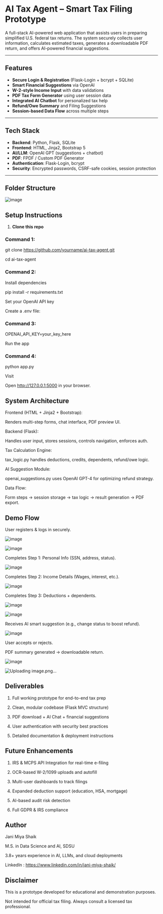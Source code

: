 #  AI Tax Agent – Smart Tax Filing Prototype

A full-stack AI-powered web application that assists users in preparing simplified U.S. federal tax returns. The system securely collects user information, calculates estimated taxes, generates a downloadable PDF return, and offers AI-powered financial suggestions.

---

##  Features

-  **Secure Login & Registration** (Flask-Login + bcrypt + SQLite)
-  **Smart Financial Suggestions** via OpenAI
-  **W-2-style Income Input** with data validations
-  **PDF Tax Form Generator** using user session data
-  **Integrated AI Chatbot** for personalized tax help
-  **Refund/Owe Summary** and Filing Suggestions
-  **Session-based Data Flow** across multiple steps

---

##  Tech Stack

- **Backend**: Python, Flask, SQLite
- **Frontend**: HTML, Jinja2, Bootstrap 5
- **AI/LLM**: OpenAI GPT (suggestions + chatbot)
- **PDF**: FPDF / Custom PDF Generator
- **Authentication**: Flask-Login, bcrypt
- **Security**: Encrypted passwords, CSRF-safe cookies, session protection

---

##  Folder Structure

![image](https://github.com/user-attachments/assets/13601573-cab8-48ae-baeb-7710a2ade9f7)


##  Setup Instructions

1. **Clone this repo**

### Command 1:
git clone https://github.com/yourname/ai-tax-agent.git
  
cd ai-tax-agent

### Command 2:
Install dependencies

pip install -r requirements.txt

Set your OpenAI API key

Create a .env file:

### Command 3:
OPENAI_API_KEY=your_key_here

Run the app

### Command 4:
python app.py

Visit

Open http://127.0.0.1:5000 in your browser.

## System Architecture
Frontend (HTML + Jinja2 + Bootstrap):

Renders multi-step forms, chat interface, PDF preview UI.

Backend (Flask):

Handles user input, stores sessions, controls navigation, enforces auth.

Tax Calculation Engine:

tax_logic.py handles deductions, credits, dependents, refund/owe logic.

AI Suggestion Module:

openai_suggestions.py uses OpenAI GPT-4 for optimizing refund strategy.

Data Flow:

Form steps → session storage → tax logic → result generation → PDF export.

## Demo Flow
User registers & logs in securely.

![image](https://github.com/user-attachments/assets/fdac6d5c-d140-47a6-963f-1c91382dd77f)

![image](https://github.com/user-attachments/assets/13838fc2-daf5-4fad-8a77-31f292d17736)


Completes Step 1: Personal Info (SSN, address, status).

![image](https://github.com/user-attachments/assets/0adbdbed-6d85-4a48-8f0a-72162268aba0)


Completes Step 2: Income Details (Wages, interest, etc.).

![image](https://github.com/user-attachments/assets/7e59493b-7ede-43ce-ac97-72f4a50be387)


Completes Step 3: Deductions + dependents.

![image](https://github.com/user-attachments/assets/43b81ae5-5d17-4b1d-b395-eec52ad18fe7)

![image](https://github.com/user-attachments/assets/c63a6e0c-c1c5-462a-9e9f-b48e74345ec0)


Receives AI smart suggestion (e.g., change status to boost refund).

![image](https://github.com/user-attachments/assets/7eea3db7-1c48-4c11-9d1f-b45968af0f5d)


User accepts or rejects.

PDF summary generated → downloadable return.

![image](https://github.com/user-attachments/assets/6b8ca24e-9e2a-4a91-ac3a-2c6b5d589d51)

![Uploading image.png…]()


## Deliverables
1. Full working prototype for end-to-end tax prep

2. Clean, modular codebase (Flask MVC structure)

3.  PDF download + AI Chat + financial suggestions

4.  User authentication with security best practices

5. Detailed documentation & deployment instructions

## Future Enhancements
1. IRS & MCPS API Integration for real-time e-filing

2.  OCR-based W-2/1099 uploads and autofill

3.  Multi-user dashboards to track filings

4.  Expanded deduction support (education, HSA, mortgage)

5.  AI-based audit risk detection

6.  Full GDPR & IRS compliance

## Author
Jani Miya Shaik

M.S. in Data Science and AI, SDSU

3.8+ years experience in AI, LLMs, and cloud deployments

LinkedIn : https://www.linkedin.com/in/jani-miya-shaik/

## Disclaimer
This is a prototype developed for educational and demonstration purposes.

Not intended for official tax filing. Always consult a licensed tax professional.
